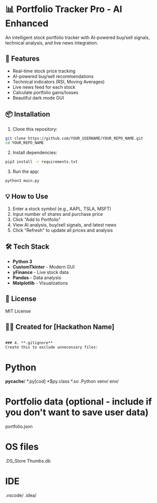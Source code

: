 # 📊 Portfolio Tracker Pro - AI Enhanced

An intelligent stock portfolio tracker with AI-powered buy/sell signals, technical analysis, and live news integration.

## 🚀 Features
- Real-time stock price tracking
- AI-powered buy/sell recommendations
- Technical indicators (RSI, Moving Averages)
- Live news feed for each stock
- Calculate portfolio gains/losses
- Beautiful dark mode GUI

## 📦 Installation

1. Clone this repository:
```bash
git clone https://github.com/YOUR_USERNAME/YOUR_REPO_NAME.git
cd YOUR_REPO_NAME
```

2. Install dependencies:
```bash
pip3 install -r requirements.txt
```

3. Run the app:
```bash
python3 main.py
```

## 💡 How to Use
1. Enter a stock symbol (e.g., AAPL, TSLA, MSFT)
2. Input number of shares and purchase price
3. Click "Add to Portfolio"
4. View AI analysis, buy/sell signals, and latest news
5. Click "Refresh" to update all prices and analysis

## 🛠️ Tech Stack
- **Python 3**
- **CustomTkinter** - Modern GUI
- **yFinance** - Live stock data
- **Pandas** - Data analysis
- **Matplotlib** - Visualizations

## 📝 License
MIT License

## 👨‍💻 Created for [Hackathon Name]
```

### 4. **.gitignore**
Create this to exclude unnecessary files:
```
# Python
__pycache__/
*.py[cod]
*$py.class
*.so
.Python
venv/
env/

# Portfolio data (optional - include if you don't want to save user data)
portfolio.json

# OS files
.DS_Store
Thumbs.db

# IDE
.vscode/
.idea/
